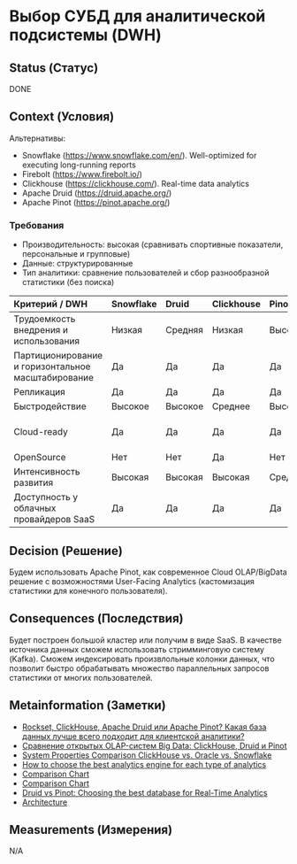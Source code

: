 # Выбор СУБД для аналитической подсистемы (DWH)

## Status (Статус)
DONE

## Context (Условия)
Альтернативы:
- Snowflake (https://www.snowflake.com/en/). Well-optimized for executing long-running reports
- Firebolt (https://www.firebolt.io/)
- Clickhouse (https://clickhouse.com/). Real-time data analytics
- Apache Druid (https://druid.apache.org/)
- Apache Pinot (https://pinot.apache.org/)

### Требования
- Производительность: высокая (сравнивать спортивные показатели, персональные и групповые)
- Данные: структурированные
- Тип аналитики: сравнение пользователей и сбор разнообразной статистики (без поиска)


| Критерий / DWH                                     | Snowflake | Druid   | Clickhouse  | Pinot   | Firebolt        |
|:---------------------------------------------------|:----------|:--------|:------------|:--------|:----------------|
| Трудоемкость внедрения и использования             | Низкая    | Средняя | Низкая      | Высокая | Низкая          |
| Партиционирование и горизонтальное масштабирование | Да        | Да      | Да          | Да      | Да              |
| Репликация                                         | Да        | Да      | Да          | Да      | Да              |
| Быстродействие                                     | Высокое   | Высокое | Среднее     | Высокое | Высокое         |
| Cloud-ready                                        | Да        | Да      | Да          | Да      | Да (только AWS) |
| OpenSource                                         | Нет       | Нет     | Да          | Нет     | Нет             |
| Интенсивность развития                             | Высокая   | Высокая | Высокая     | Средняя | Высокая         |
| Доступность у облачных провайдеров SaaS            | Да        | Да      | Да          | Да      | Да              |

## Decision (Решение)
Будем использовать Apache Pinot, как современное Cloud OLAP/BigData решение с возможностями User-Facing Analytics (кастомизация статистики для конечного пользователя).

## Consequences (Последствия)
Будет построен большой кластер или получим в виде SaaS. В качестве источника данных сможем использовать стримминговую систему (Kafka). 
Сможем индексировать произвлольные колонки данных, что позволит быстро обрабатывать множество параллельных запросов статистики от многих пользователей.

## Metainformation (Заметки)
* [Rockset, ClickHouse, Apache Druid или Apache Pinot? Какая база данных лучше всего подходит для клиентской аналитики?](https://embeddable.com/blog/best-databases-for-analytics)
* [Сравнение открытых OLAP-систем Big Data: ClickHouse, Druid и Pinot](https://habr.com/ru/companies/oleg-bunin/articles/351308/)
* [System Properties Comparison ClickHouse vs. Oracle vs. Snowflake](https://db-engines.com/en/system/ClickHouse%3BOracle%3BSnowflake)
* [How to choose the best analytics engine for each type of analytics](https://www.firebolt.io/blog/druid-clickhouse-and-pinot-vs-data-lakes-and-data-warehouses)
* [Comparison Chart](https://sourceforge.net/software/compare/Apache-Druid-vs-ClickHouse-vs-Firebolt-vs-Snowflake/)
* [Comparison Chart](https://sourceforge.net/software/compare/Apache-Pinot-vs-ClickHouse-vs-Firebolt-vs-Snowflake/)
* [Druid vs Pinot: Choosing the best database for Real-Time Analytics](https://imply.io/blog/choosing-a-database-for-real-time-analytics-druid-and-pinot/)
* [Architecture](https://startree.ai/blog/a-tale-of-three-real-time-olap-databases)


## Measurements (Измерения)
N/A
